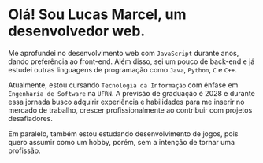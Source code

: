 # Olá! Sou Lucas Marcel, um desenvolvedor web.

Me aprofundei no desenvolvimento web com `JavaScript` durante anos, dando preferência ao front-end. Além disso, sei um pouco de back-end e já estudei outras linguagens de programação como `Java`, `Python`, `C` e `C++`.

Atualmente, estou cursando `Tecnologia da Informação` com ênfase em `Engenharia de Software` na `UFRN`. A previsão de graduação é 2028 e durante essa jornada busco adquirir experiência e habilidades para me inserir no mercado de trabalho, crescer profissionalmente ao contribuir com projetos desafiadores.

Em paralelo, também estou estudando desenvolvimento de jogos, pois quero assumir como um hobby, porém, sem a intenção de tornar uma profissão.
